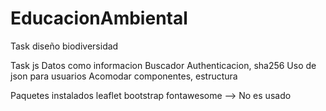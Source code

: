 # EducacionAmbiental

Task diseño
biodiversidad

Task js
Datos como informacion
Buscador
Authenticacion, sha256
Uso de json para usuarios
Acomodar componentes, estructura

Paquetes instalados
leaflet
bootstrap
fontawesome --> No es usado

